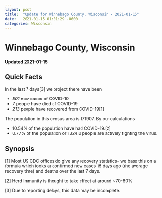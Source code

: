 ```yaml
---
layout: post
title:  "Update for Winnebago County, Wisconsin - 2021-01-15"
date:   2021-01-15 01:01:29 -0600
categories: Wisconsin
---
```


# Winnebago County, Wisconsin
#### Updated 2021-01-15

## Quick Facts

In the last 7 days[3] we project there have been
- *591* new cases of COVID-19
- *7* people have died of COVID-19
- *213* people have recovered from COVID-19[1]

The population in this census area is 171907. By our calculations:
- 10.54% of the population have had COVID-19.[2]
- 0.77% of the population or 1324.0 people are actively fighting the virus.

## Synopsis




[1] Most US CDC offices do give any recovery statistics- we base this on a formula which looks at confirmed new cases
15 days ago (the average recovery time) and deaths over the last 7 days.

[2] Herd Immunity is thought to take effect at around ~70-80%

[3] Due to reporting delays, this data may be incomplete.
 
    